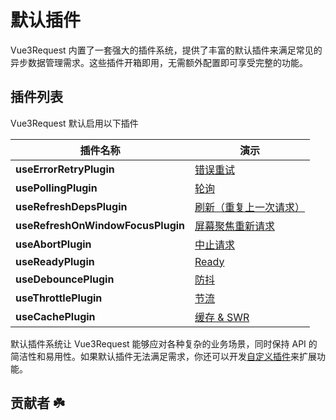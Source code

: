 # 默认插件

Vue3Request 内置了一套强大的插件系统，提供了丰富的默认插件来满足常见的异步数据管理需求。这些插件开箱即用，无需额外配置即可享受完整的功能。

## 插件列表

Vue3Request 默认启用以下插件

| 插件名称                          | 演示                                     |
| --------------------------------- | -------------------------------------------- |
| **useErrorRetryPlugin**           | [错误重试](../demo/retry.md)                 |
| **usePollingPlugin**              | [轮询](../demo/polling.md)                   |
| **useRefreshDepsPlugin**          | [刷新（重复上一次请求）](../demo/refresh.md)                   |
| **useRefreshOnWindowFocusPlugin** | [屏幕聚焦重新请求](../demo/focus-refresh.md) |
| **useAbortPlugin**                | [中止请求](../demo/abort-request.md)         |
| **useReadyPlugin**                | [Ready](../demo/ready.md)                 |
| **useDebouncePlugin**             | [防抖](../demo/debounce.md)                  |
| **useThrottlePlugin**             | [节流](../demo/throttle.md)                  |
| **useCachePlugin**                | [缓存 & SWR](../demo/cache.md)                     |

默认插件系统让 Vue3Request 能够应对各种复杂的业务场景，同时保持 API 的简洁性和易用性。如果默认插件无法满足需求，你还可以开发[自定义插件](./custom-plugin.md)来扩展功能。

## 贡献者 :shamrock:

<Team />
